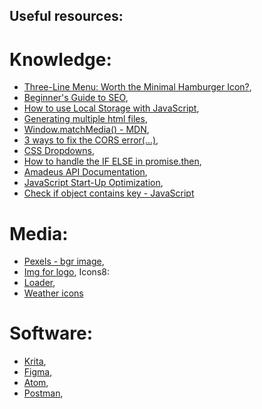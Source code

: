 ## Useful resources:

# Knowledge:

* [Three-Line Menu: Worth the Minimal Hamburger Icon?](https://thinksem.com/blog/three-line-menu-hamburger-icon/),
* [Beginner's Guide to SEO](https://moz.co,m/beginners-guide-to-seo),
* [How to use Local Storage with JavaScript](https://www.taniarascia.com/how-to-use-local-storage-with-javascript/),
* [Generating multiple html files](https://github.com/jantimon/html-webpack-plugin#generating-multiple-html-files),
* [Window.matchMedia() - MDN](https://developer.mozilla.org/en-US/docs/Web/API/Window/matchMedia),
* [3 ways to fix the CORS error(...)](https://medium.co,m/@dtkatz/3-ways-to-fix-the-cors-error-and-how-access-control-allow-origin-works-d97d55946d9),
* [CSS Dropdowns](https://www.w3schools.com/css/css_dropdowns.asp),
* [How to handle the IF ELSE in promise.then](https://stackoverflow.com/questions/33257412/how-to-handle-the-if-else-in-promise-then),
* [Amadeus API Documentation](https://github.com/amadeus4dev/amadeus-node),
* [JavaScript Start-Up Optimization](https://developers.google.com/web/fundamentals/performance/optimizing-content-efficiency/javascript-startup-optimization),
* [Check if object contains key - JavaScript](https://oamatech.com/check-if-object-contains-key-javascript/)

# Media:

* [Pexels - bgr image](https://www.pexels.com/photo/backpack-bag-blur-commuter-346768/),
* [Img for logo](https://icons8.com/icon/112479/around-the-globe),
Icons8:
* [Loader](https://icons8.com/preloaders/),
* [Weather icons](https://icons8.com/icon/set/weather/dotty)


# Software:

* [Krita](https://krita.org/en/),
* [Figma](https://www.figma.com/),
* [Atom](https://atom.io/),
* [Postman](https://www.postman.com/),

